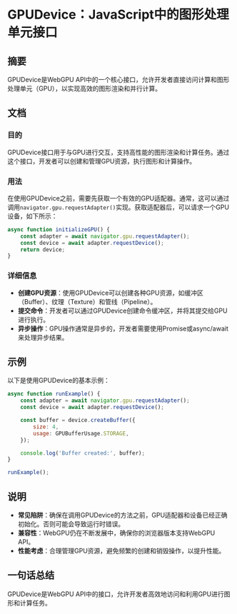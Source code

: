 <!--
Meta Description: # GPUDevice：JavaScript中的图形处理单元接口 ## 摘要 GPUDevice是WebGPU API中的一个核心接口，允许开发者直接访问计算和图形处理单元（GPU），以实现高效的图形渲染和并行计算。 ## 文档 ### 目的 GPUDevice接口用于与GPU进行交互，支持高性能的...
Meta Keywords: const, gpu, adapter, await, device
-->

# GPUDevice：JavaScript中的图形处理单元接口

## 摘要
GPUDevice是WebGPU API中的一个核心接口，允许开发者直接访问计算和图形处理单元（GPU），以实现高效的图形渲染和并行计算。

## 文档
### 目的
GPUDevice接口用于与GPU进行交互，支持高性能的图形渲染和计算任务。通过这个接口，开发者可以创建和管理GPU资源，执行图形和计算操作。

### 用法
在使用GPUDevice之前，需要先获取一个有效的GPU适配器。通常，这可以通过调用`navigator.gpu.requestAdapter()`实现。获取适配器后，可以请求一个GPU设备，如下所示：

```javascript
async function initializeGPU() {
    const adapter = await navigator.gpu.requestAdapter();
    const device = await adapter.requestDevice();
    return device;
}
```

### 详细信息
- **创建GPU资源**：使用GPUDevice可以创建各种GPU资源，如缓冲区（Buffer）、纹理（Texture）和管线（Pipeline）。
- **提交命令**：开发者可以通过GPUDevice创建命令缓冲区，并将其提交给GPU进行执行。
- **异步操作**：GPU操作通常是异步的，开发者需要使用Promise或async/await来处理异步结果。

## 示例
以下是使用GPUDevice的基本示例：

```javascript
async function runExample() {
    const adapter = await navigator.gpu.requestAdapter();
    const device = await adapter.requestDevice();

    const buffer = device.createBuffer({
        size: 4,
        usage: GPUBufferUsage.STORAGE,
    });

    console.log('Buffer created:', buffer);
}

runExample();
```

## 说明
- **常见陷阱**：确保在调用GPUDevice的方法之前，GPU适配器和设备已经正确初始化。否则可能会导致运行时错误。
- **兼容性**：WebGPU仍在不断发展中，确保你的浏览器版本支持WebGPU API。
- **性能考虑**：合理管理GPU资源，避免频繁的创建和销毁操作，以提升性能。

## 一句话总结
GPUDevice是WebGPU API中的接口，允许开发者高效地访问和利用GPU进行图形和计算任务。